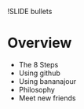 !SLIDE bullets
# Overview #

* The 8 Steps
* Using github
* Using bananajour
* Philosophy
* Meet new friends

